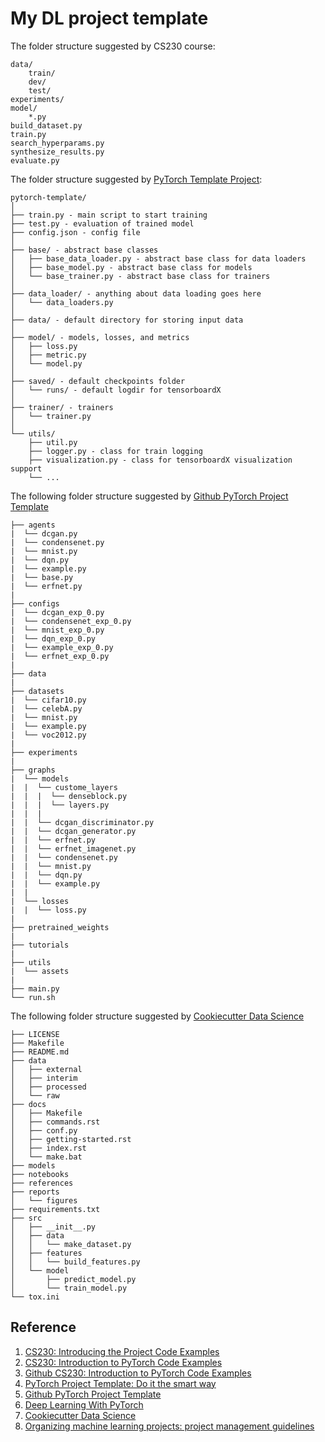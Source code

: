 # My DL project template


The folder structure suggested by CS230 course:
```
data/
    train/
    dev/
    test/
experiments/
model/
    *.py
build_dataset.py
train.py
search_hyperparams.py
synthesize_results.py
evaluate.py
```

The folder structure suggested by [PyTorch Template Project](https://github.com/victoresque/pytorch-template):
```
pytorch-template/
│
├── train.py - main script to start training
├── test.py - evaluation of trained model
├── config.json - config file
│
├── base/ - abstract base classes
│   ├── base_data_loader.py - abstract base class for data loaders
│   ├── base_model.py - abstract base class for models
│   └── base_trainer.py - abstract base class for trainers
│
├── data_loader/ - anything about data loading goes here
│   └── data_loaders.py
│
├── data/ - default directory for storing input data
│
├── model/ - models, losses, and metrics
│   ├── loss.py
│   ├── metric.py
│   └── model.py
│
├── saved/ - default checkpoints folder
│   └── runs/ - default logdir for tensorboardX
│
├── trainer/ - trainers
│   └── trainer.py
│
└── utils/
    ├── util.py
    ├── logger.py - class for train logging
    ├── visualization.py - class for tensorboardX visualization support
    └── ...
```

The following folder structure suggested by [Github PyTorch Project Template](https://github.com/moemen95/Pytorch-Project-Template)
```
├── agents
|  └── dcgan.py
|  └── condensenet.py
|  └── mnist.py
|  └── dqn.py
|  └── example.py
|  └── base.py
|  └── erfnet.py
|
├── configs
|  └── dcgan_exp_0.py
|  └── condensenet_exp_0.py
|  └── mnist_exp_0.py
|  └── dqn_exp_0.py
|  └── example_exp_0.py
|  └── erfnet_exp_0.py
|
├── data
|
├── datasets
|  └── cifar10.py
|  └── celebA.py
|  └── mnist.py
|  └── example.py
|  └── voc2012.py
|
├── experiments
|
├── graphs
|  └── models
|  |  └── custome_layers
|  |  |  └── denseblock.py
|  |  |  └── layers.py
|  |  |
|  |  └── dcgan_discriminator.py
|  |  └── dcgan_generator.py
|  |  └── erfnet.py
|  |  └── erfnet_imagenet.py
|  |  └── condensenet.py
|  |  └── mnist.py
|  |  └── dqn.py
|  |  └── example.py
|  |
|  └── losses
|  |  └── loss.py
|
├── pretrained_weights
|
├── tutorials
|
├── utils
|  └── assets
|
├── main.py
└── run.sh
```

The following folder structure suggested by [Cookiecutter Data Science](https://drivendata.github.io/cookiecutter-data-science/)

```
├── LICENSE                                                                                                                 
├── Makefile                                                                                                                
├── README.md                                                                                                               
├── data                                                                                                                    
│   ├── external                                                                                                            
│   ├── interim                                                                                                             
│   ├── processed                                                                                                           
│   └── raw                                                                                                                 
├── docs                                                                                                                    
│   ├── Makefile                                                                                                            
│   ├── commands.rst                                                                                                        
│   ├── conf.py                                                                                                             
│   ├── getting-started.rst                                                                                                 
│   ├── index.rst                                                                                                           
│   └── make.bat                                                                                                            
├── models                                                                                                                  
├── notebooks                                                                                                               
├── references                                                                                                              
├── reports                                                                                                                 
│   └── figures                                                                                                             
├── requirements.txt                                                                                                        
├── src                                                                                                                     
│   ├── __init__.py                                                                                                         
│   ├── data                                                                                                                
│   │   └── make_dataset.py                                                                                                 
│   ├── features                                                                                                            
│   │   └── build_features.py                                                                                               
│   └── model                                                                                                               
│       ├── predict_model.py                                                                                                
│       └── train_model.py                                                                                                  
└── tox.ini                  
```

## Reference
1. [CS230: Introducing the Project Code Examples](https://cs230-stanford.github.io/project-code-examples.html)
2. [CS230: Introduction to PyTorch Code Examples](https://cs230-stanford.github.io/pytorch-getting-started.html)
3. [Github CS230: Introduction to PyTorch Code Examples](https://github.com/cs230-stanford/cs230-code-examples/tree/master/pytorch/vision)
4. [PyTorch Project Template: Do it the smart way](https://www.linkedin.com/pulse/pytorch-project-template-do-smart-way-hager-rady/)
5. [Github PyTorch Project Template](https://github.com/moemen95/Pytorch-Project-Template)
6. [Deep Learning With PyTorch](https://medium.com/@josh_2774/deep-learning-with-pytorch-9574e74d17ad)
7. [Cookiecutter Data Science](https://drivendata.github.io/cookiecutter-data-science/)
8. [Organizing machine learning projects: project management guidelines](https://www.jeremyjordan.me/ml-projects-guide/)
